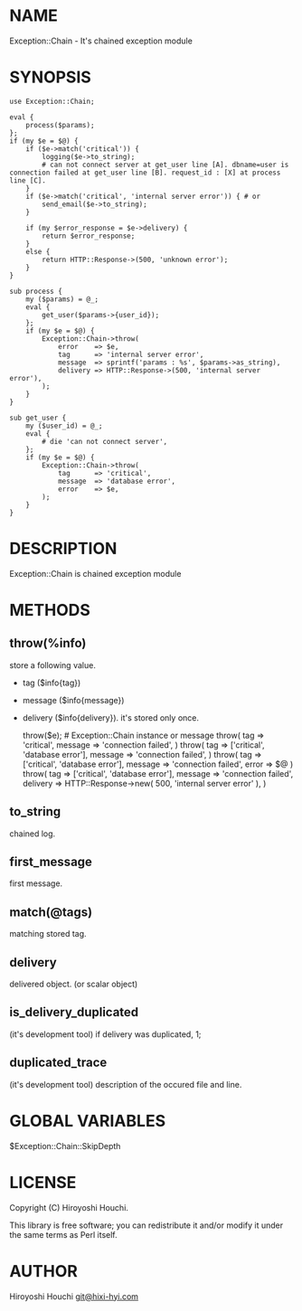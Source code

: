# NAME

Exception::Chain - It's chained exception module

# SYNOPSIS

    use Exception::Chain;

    eval {
        process($params);
    };
    if (my $e = $@) {
        if ($e->match('critical')) {
            logging($e->to_string);
            # can not connect server at get_user line [A]. dbname=user is connection failed at get_user line [B]. request_id : [X] at process line [C].
        }
        if ($e->match('critical', 'internal server error')) { # or
            send_email($e->to_string);
        }

        if (my $error_response = $e->delivery) {
            return $error_response;
        }
        else {
            return HTTP::Response->(500, 'unknown error');
        }
    }

    sub process {
        my ($params) = @_;
        eval {
            get_user($params->{user_id});
        };
        if (my $e = $@) {
            Exception::Chain->throw(
                error    => $e,
                tag      => 'internal server error',
                message  => sprintf('params : %s', $params->as_string),
                delivery => HTTP::Response->(500, 'internal server error'),
            );
        }
    }

    sub get_user {
        my ($user_id) = @_;
        eval {
            # die 'can not connect server',
        };
        if (my $e = $@) {
            Exception::Chain->throw(
                tag      => 'critical',
                message  => 'database error',
                error    => $e,
            );
        }
    }

# DESCRIPTION

Exception::Chain is chained exception module

# METHODS

## throw(%info)

store a following value.

- tag ($info{tag})
- message ($info{message})
- delivery ($info{delivery}). it's stored only once.

    throw($e); # Exception::Chain instance or message
    throw(
        tag     => 'critical',
        message => 'connection failed',
    )
    throw(
        tag     => ['critical', 'database error'],
        message => 'connection failed',
    )
    throw(
        tag     => ['critical', 'database error'],
        message => 'connection failed',
        error   => $@
    )
    throw(
        tag     => ['critical', 'database error'],
        message => 'connection failed',
        delivery => HTTP::Response->new( 500, 'internal server error' ),
    )

## to\_string

chained log.

## first\_message

first message.

## match(@tags)

matching stored tag.

## delivery

delivered object. (or scalar object)

## is\_delivery\_duplicated

(it's development tool)
if delivery was duplicated, 1;

## duplicated\_trace

(it's development tool)
description of the occured file and line.

# GLOBAL VARIABLES

$Exception::Chain::SkipDepth

# LICENSE

Copyright (C) Hiroyoshi Houchi.

This library is free software; you can redistribute it and/or modify
it under the same terms as Perl itself.

# AUTHOR

Hiroyoshi Houchi <git@hixi-hyi.com>
